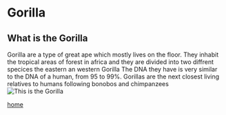 # Gorilla 
## What is the Gorilla
 Gorilla are a type of great ape which mostly lives on the floor.
 They inhabit the tropical areas of forest in africa and they are divided into two diffrent specices the eastern an western Gorilla
 The DNA they have is very similar to the DNA of a human, from 95 to 99%.
 Gorillas are the next closest living relatives to humans following bonobos and chimpanzees
![This is the Gorilla](https://www.virungaparkcongo.com/wp-content/uploads/2019/10/Western-lowland-gorilla.jpg)

[home](/index.md)